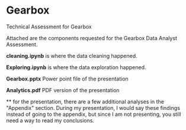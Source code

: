 # Gearbox
Technical Assessment for Gearbox

Attached are the components requested for the Gearbox Data Analyst Assessment. 

**cleaning.ipynb** is where the data cleaning happened. 

**Exploring.ipynb** is where the data exploration happened. 

**Gearbox.pptx** Power point file of the presentation

**Analytics.pdf** PDF version of the presentation

\** for the presentation, there are a few additional analyses in the "Appendix" section. During my presentation, I would say these findings instead of going to the appendix, but since I am not presenting, you still need a way to read my conclusions. 
